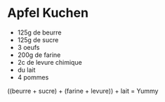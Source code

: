 # Apfel Kuchen

- 125g de beurre
- 125g de sucre
- 3 oeufs
- 200g de farine
- 2c de levure chimique
- du lait
- 4 pommes



((beurre + sucre) + (farine + levure)) + lait = Yummy
